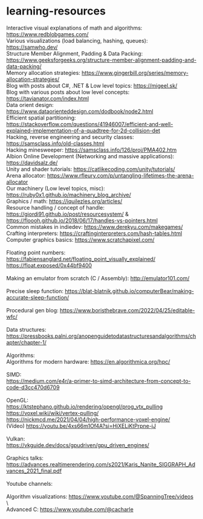 # learning-resources

Interactive visual explanations of math and algorithms: https://www.redblobgames.com/ \
Various visualizations (load balancing, hashing, queues): https://samwho.dev/ \
Structure Member Alignment, Padding & Data Packing: https://www.geeksforgeeks.org/structure-member-alignment-padding-and-data-packing/ \
Memory allocation strategies: https://www.gingerbill.org/series/memory-allocation-strategies/ \
Blog with posts about C#, .NET & Low level topics: https://migeel.sk/ \
Blog with various posts about low level concepts: https://tavianator.com/index.html  \
Data orient design: https://www.dataorienteddesign.com/dodbook/node2.html \
Efficient spatial partitioning: https://stackoverflow.com/questions/41946007/efficient-and-well-explained-implementation-of-a-quadtree-for-2d-collision-det \
Hacking, reverse engineering and security classes: https://samsclass.info/old-classes.html \
Hacking minesweeper: https://samsclass.info/126/proj/PMA402.htm \
Albion Online Development (Networking and massive applications): https://davidsalz.de/ \
Unity and shader tutorials: https://catlikecoding.com/unity/tutorials/ \
Arena allocator: https://www.rfleury.com/p/untangling-lifetimes-the-arena-allocator \
Our machinery (Low level topics, misc): https://ruby0x1.github.io/machinery_blog_archive/ \
Graphics / math: https://iquilezles.org/articles/ \
Resource handling / concept of handle: https://giordi91.github.io/post/resourcesystem/ & https://floooh.github.io/2018/06/17/handles-vs-pointers.html \
Common mistakes in indiedev: https://www.derekyu.com/makegames/ \
Crafting interpreters: https://craftinginterpreters.com/hash-tables.html \
Computer graphics basics: https://www.scratchapixel.com/ \
\
Floating point numbers: \
https://fabiensanglard.net/floating_point_visually_explained/ \
https://float.exposed/0x44bf9400 \
\
Making an emulator from scratch (C / Assembly): http://emulator101.com/ \
\
Precise sleep function: https://blat-blatnik.github.io/computerBear/making-accurate-sleep-function/ \
\
Procedural gen blog: https://www.boristhebrave.com/2022/04/25/editable-wfc/ \
\
Data structures: \
https://pressbooks.palni.org/anopenguidetodatastructuresandalgorithms/chapter/chapter-1/ \
\
Algorithms: \
Algorithms for modern hardware: https://en.algorithmica.org/hpc/ \
\
SIMD: \
https://medium.com/e4r/a-primer-to-simd-architecture-from-concept-to-code-d3cc470d6709 \
\
OpenGL: \
https://ktstephano.github.io/rendering/opengl/prog_vtx_pulling \
https://voxel.wiki/wiki/vertex-pulling/ \
https://nickmcd.me/2021/04/04/high-performance-voxel-engine/ \
(Vídeo) https://youtu.be/4xs66m1Of4A?si=HiXELiKtPrpne-jJ \
\
Vulkan: \
https://vkguide.dev/docs/gpudriven/gpu_driven_engines/ \
\
Graphics talks: \
https://advances.realtimerendering.com/s2021/Karis_Nanite_SIGGRAPH_Advances_2021_final.pdf \
\
Youtube channels: \
\
Algorithm visualizations: https://www.youtube.com/@SpanningTree/videos \  
Advanced C: https://www.youtube.com/@cacharle
